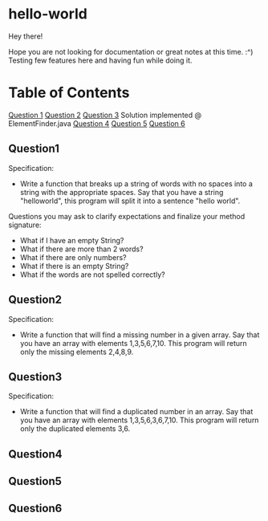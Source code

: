 # hello-world

Hey there!

Hope you are not looking for documentation or great notes at this time. :^) Testing few features here and having fun while doing it.

# Table of Contents

[Question 1](#question1)
[Question 2](#question2)
[Question 3](#question3) Solution implemented @ ElementFinder.java
[Question 4](#question4)
[Question 5](#question5)
[Question 6](#question6)

## Question1

Specification:
- Write a function that breaks up a string of words with no spaces into a string with the appropriate spaces.
Say that you have a string "helloworld", this program will split it into a sentence "hello world".

Questions you may ask to clarify expectations and finalize your method signature:
- What if I have an empty String?
- What if there are more than 2 words?
- What if there are only numbers?
- What if there is an empty String?
- What if the words are not spelled correctly?

## Question2

Specification:
- Write a function that will find a missing number in a given array.
Say that you have an array with elements 1,3,5,6,7,10. This program will return only the missing elements 2,4,8,9.

## Question3

Specification:
- Write a function that will find a duplicated number in an array.
Say that you have an array with elements 1,3,5,6,3,6,7,10. This program will return only the duplicated elements 3,6.


## Question4




## Question5



## Question6


